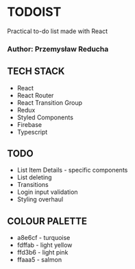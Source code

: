# TODOIST

Practical to-do list made with React

### Author: Przemysław Reducha

## TECH STACK

-   React
-   React Router
-   React Transition Group
-   Redux
-   Styled Components
-   Firebase
-   Typescript

## TODO

-   List Item Details - specific components
-   List deleting
-   Transitions
-   Login input validation
-   Styling overhaul

## COLOUR PALETTE

-   a8e6cf - turquoise
-   fdffab - light yellow
-   ffd3b6 - light pink
-   ffaaa5 - salmon
